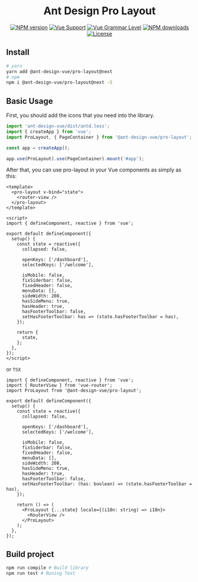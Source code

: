 <h1 align="center">
Ant Design Pro Layout
</h1>

<div align="center">

[![NPM version](https://img.shields.io/npm/v/@ant-design-vue/pro-layout/next?style=flat)](https://npmjs.org/package/@ant-design-vue/pro-layout) [![Vue Support](https://img.shields.io/badge/support-Vue3-green?style=flat)](./package.json) [![Vue Grammar Level](https://img.shields.io/badge/full-Composition%20API-blue?style=flat)](https://v3.vuejs.org/guide/composition-api-introduction.html) [![NPM downloads](http://img.shields.io/npm/dm/@ant-design-vue/pro-layout.svg?style=flat)](https://npmjs.org/package/@ant-design-vue/pro-layout) [![License](https://img.shields.io/github/license/vueComponent/pro-layout)](./LICENSE)

</div>

## Install

```bash
# yarn
yarn add @ant-design-vue/pro-layout@next
# npm
npm i @ant-design-vue/pro-layout@next -S
```

## Basic Usage

First, you should add the icons that you need into the library.

```js
import 'ant-design-vue/dist/antd.less';
import { createApp } from 'vue';
import ProLayout, { PageContainer } from '@ant-design-vue/pro-layout';

const app = createApp();

app.use(ProLayout).use(PageContainer).mount('#app');
```

After that, you can use pro-layout in your Vue components as simply as this:

```vue
<template>
  <pro-layout v-bind="state">
    <router-view />
  </pro-layout>
</template>

<script>
import { defineComponent, reactive } from 'vue';

export default defineComponent({
  setup() {
    const state = reactive({
      collapsed: false,

      openKeys: ['/dashboard'],
      selectedKeys: ['/welcome'],

      isMobile: false,
      fixSiderbar: false,
      fixedHeader: false,
      menuData: [],
      sideWidth: 208,
      hasSideMenu: true,
      hasHeader: true,
      hasFooterToolbar: false,
      setHasFooterToolbar: has => (state.hasFooterToolbar = has),
    });

    return {
      state,
    };
  },
});
</script>
```

or `TSX`

```tsx
import { defineComponent, reactive } from 'vue';
import { RouterView } from 'vue-router';
import ProLayout from '@ant-design-vue/pro-layout';

export default defineComponent({
  setup() {
    const state = reactive({
      collapsed: false,

      openKeys: ['/dashboard'],
      selectedKeys: ['/welcome'],

      isMobile: false,
      fixSiderbar: false,
      fixedHeader: false,
      menuData: [],
      sideWidth: 208,
      hasSideMenu: true,
      hasHeader: true,
      hasFooterToolbar: false,
      setHasFooterToolbar: (has: boolean) => (state.hasFooterToolbar = has),
    });

    return () => (
      <ProLayout {...state} locale={(i18n: string) => i18n}>
        <RouterView />
      </ProLayout>
    );
  },
});
```

## Build project

```bash
npm run compile # Build library
npm run test # Runing Test
```
